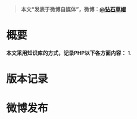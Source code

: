 > **本文“发表于微博自媒体”，微博：[@钻石草帽](https://weibo.com/strawhatchan)**

# 概要
**本文采用知识库的方式，记录PHP以下各方面内容：**
1. 



# 版本记录

# 微博发布